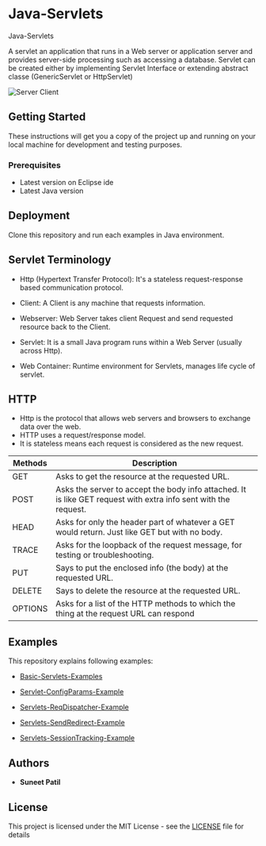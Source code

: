 # Java-Servlets
Java-Servlets

A servlet an application that runs in a Web server or application server and provides server-side processing such as accessing a database.
Servlet can be created  either by implementing Servlet Interface or extending  abstract classe (GenericServlet or HttpServlet)

![Server Client
](https://github.com/SuneetPatil/Java-Servlets/blob/master/Images/ServerClient.png)

## Getting Started

These instructions will get you a copy of the project up and running on your local machine for development and testing purposes. 

### Prerequisites

* Latest version on Eclipse ide
* Latest Java version

## Deployment

Clone this repository and run each examples in Java environment.

## Servlet Terminology

* Http (Hypertext Transfer Protocol): It's a stateless request-response based communication protocol.

* Client: A Client is any machine that requests information.

* Webserver: Web Server takes client Request and send requested resource back to the Client.

* Servlet: It is a small Java program runs within a Web Server (usually across Http).

* Web Container: Runtime environment for Servlets, manages life cycle of servlet.

## HTTP

* Http is the protocol that allows web servers and browsers to exchange data over the web.
* HTTP uses a request/response model.
* It is stateless means each request is considered as the new request. 

Methods  | Description
------------- | -------------
GET  | Asks to get the resource at the requested URL.
POST  | Asks the server to accept the body info attached. It is like GET request with extra info sent with the request.
HEAD | Asks for only the header part of whatever a GET would return. Just like GET but with no body.
TRACE | Asks for the loopback of the request message, for testing or troubleshooting.
PUT | Says to put the enclosed info (the body) at the requested URL.
DELETE | Says to delete the resource at the requested URL.
OPTIONS | Asks for a list of the HTTP methods to which the thing at the request URL can respond

## Examples

This repository explains following examples:

* [Basic-Servlets-Examples](https://github.com/SuneetPatil/Java-Servlets/blob/master/Basic-Servlets-Examples)

* [Servlet-ConfigParams-Example](https://github.com/SuneetPatil/Java-Servlets/blob/master/Servlet-ConfigParams-Example)

* [Servlets-ReqDispatcher-Example](https://github.com/SuneetPatil/Java-Servlets/tree/master/Servlets-ReqDispatcher-Example)

* [Servlets-SendRedirect-Example](https://github.com/SuneetPatil/Java-Servlets/tree/master/Servlets-SendRedirect-Example)

* [Servlets-SessionTracking-Example](https://github.com/SuneetPatil/Java-Servlets/tree/master/Servlets-SessionTracking-Example)


## Authors

* **Suneet Patil** 


## License

This project is licensed under the MIT License - see the [LICENSE](https://raw.githubusercontent.com/SuneetPatil/Java-Servlets/master/LICENSE) file for details

